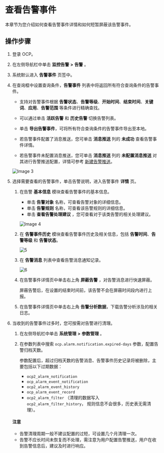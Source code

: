 # 查看告警事件

本章节为您介绍如何查看告警事件详情和如何短暂屏蔽该告警事件。

## 操作步骤

1. 登录 OCP。

2. 在左侧导航栏中单击 **监控告警** **\>** **告警** 。

3. 系统默认进入 **告警事件** 页签中。

4. 在查询框中设置查询条件，**告警事件** 列表中将返回所有符合查询条件的告警事件。

    * 支持对告警事件根据 **告警状态**、**告警等级**、**开始时间**、**结束时间**、**关键词**、**应用**、**告警范围** 等条件进行精确查找。

    * 可以通过单击 **活跃告警** 和 **历史告警** 切换告警列表。

    * 单击 **导出告警事件**，可将所有符合查询条件的告警事件导出至本地。

    * 若告警事件配置了消息推送，您可单击 **消息推送** 列的 **未成功** 查看告警事件详情。

    * 若告警事件未配置消息推送，您可单击 **消息推送** 列的 **未配置消息推送** 对其进行告警推送配置，详情可参考 [新建告警推送](600.manage-alert-push/100.create-an-alert-push.md)。

    ![Image 3](https://obbusiness-private.oss-cn-shanghai.aliyuncs.com/doc/img/ocp/421/alarm/%E5%91%8A%E8%AD%A6%E6%A6%82%E8%BF%B0-1.png)

5. 选择需要查看的告警事件，单击告警说明，进入告警事件 **详情** 页。

   1. 在告警 **基本信息** 模块查看告警事件的基本信息。

       * 单击 **告警对象** 名称，可查看告警对象的详细信息。
       * 单击 **告警规则** 名称，可查看该告警规则的详细信息。
       * 单击 **查看告警处理建议** ，您可查看对于该类告警的相关处理建议。

        ![Image 4](https://obbusiness-private.oss-cn-shanghai.aliyuncs.com/doc/img/ocp/420/%E5%91%8A%E8%AD%A6%E8%AF%A6%E6%83%85.png)

   2. 在 **告警事件历史** 模块查看告警事件历史及相关信息，包括 **告警时间**、**告警等级** 和 **告警状态**。

       ![5](https://obbusiness-private.oss-cn-shanghai.aliyuncs.com/doc/img/ocp/420/%E5%91%8A%E8%AD%A6%E4%BA%8B%E4%BB%B6%E5%8E%86%E5%8F%B2.png)

   3. 在 **告警消息** 列表中查看告警消息通知记录。

       ![6](https://obbusiness-private.oss-cn-shanghai.aliyuncs.com/doc/img/ocp/420/%E5%91%8A%E8%AD%A6%E6%B6%88%E6%81%AF.png)

   4. 在告警事件详情页中单击右上角 **屏蔽告警** ，对告警消息进行快速屏蔽。

      屏蔽告警后，在设置的结束时间前，该告警不会在屏蔽时间段内进行上报。

   5. 在告警事件详情页中单击右上角 **告警分析数据**，下载告警分析涉及的相关日志。

6. 当收到的告警事件过多时，您可按需对告警进行清理。

     1. 在左侧导航栏中单击 **系统管理** **\>** **参数管理** 。
     2. 在参数列表中搜索 `ocp.alarm.notification.expired-days` 参数，配置告警归档天数。

          参数配置后，超过归档天数的告警消息、告警事件历史记录将被删除，主要包括以下过期数据：

        * `ocp2_alarm_notification`
        * `ocp_alarm_event_notification`
        * `ocp2_alarm_event_history`
        * `ocp_alarm_event_record`
        * `ocp2_alarm_filter` （清理的数据写入   `ocp2_alarm_filter_history`， 规则信息不会很多，历史表无需清理）。

     <main id="notice" type='notice'>
     <h4>注意</h4>
     <p><ul><li>告警清理周期一般不建议配置的过短，可设置几个月清理一次。</li><li>告警不应长时间未恢复而不处理，需注意为用户配置告警推送，用户在收到告警信息后，建议及时进行响应。</li><ul></p>
     </main>
